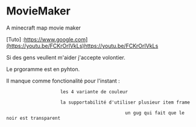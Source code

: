 # MovieMaker
A minecraft map movie maker

[Tuto] :https://www.google.com](https://youtu.be/FCKrOrIVkLs)https://youtu.be/FCKrOrIVkLs

Si des gens veullent m'aider j'accepte volontier.

Le prgoramme est en pyhton.

Il manque comme fonctionalité pour l'instant :  

						les 4 variante de couleur

						la supportabilité d'utiliser plusieur item frame
			
                                                un gug qui fait que le noir est transparent
                                                
